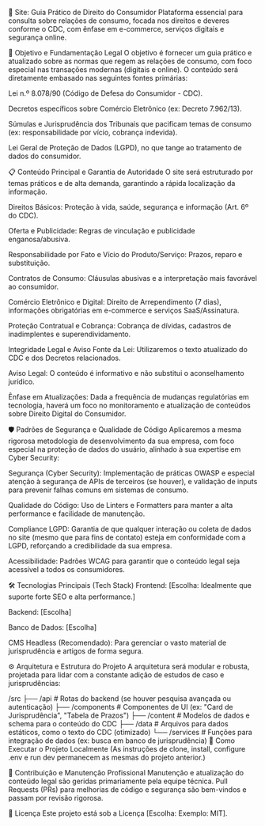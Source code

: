 🛒 Site: Guia Prático de Direito do Consumidor
Plataforma essencial para consulta sobre relações de consumo, focada nos direitos e deveres conforme o CDC, com ênfase em e-commerce, serviços digitais e segurança online.

🎯 Objetivo e Fundamentação Legal
O objetivo é fornecer um guia prático e atualizado sobre as normas que regem as relações de consumo, com foco especial nas transações modernas (digitais e online). O conteúdo será diretamente embasado nas seguintes fontes primárias:

Lei n.º 8.078/90 (Código de Defesa do Consumidor - CDC).

Decretos específicos sobre Comércio Eletrônico (ex: Decreto 7.962/13).

Súmulas e Jurisprudência dos Tribunais que pacificam temas de consumo (ex: responsabilidade por vício, cobrança indevida).

Lei Geral de Proteção de Dados (LGPD), no que tange ao tratamento de dados do consumidor.

📋 Conteúdo Principal e Garantia de Autoridade
O site será estruturado por temas práticos e de alta demanda, garantindo a rápida localização da informação.

Direitos Básicos: Proteção à vida, saúde, segurança e informação (Art. 6º do CDC).

Oferta e Publicidade: Regras de vinculação e publicidade enganosa/abusiva.

Responsabilidade por Fato e Vício do Produto/Serviço: Prazos, reparo e substituição.

Contratos de Consumo: Cláusulas abusivas e a interpretação mais favorável ao consumidor.

Comércio Eletrônico e Digital: Direito de Arrependimento (7 dias), informações obrigatórias em e-commerce e serviços SaaS/Assinatura.

Proteção Contratual e Cobrança: Cobrança de dívidas, cadastros de inadimplentes e superendividamento.

Integridade Legal e Aviso
Fonte da Lei: Utilizaremos o texto atualizado do CDC e dos Decretos relacionados.

Aviso Legal: O conteúdo é informativo e não substitui o aconselhamento jurídico.

Ênfase em Atualizações: Dada a frequência de mudanças regulatórias em tecnologia, haverá um foco no monitoramento e atualização de conteúdos sobre Direito Digital do Consumidor.

🛡️ Padrões de Segurança e Qualidade de Código
Aplicaremos a mesma rigorosa metodologia de desenvolvimento da sua empresa, com foco especial na proteção de dados do usuário, alinhado à sua expertise em Cyber Security:

Segurança (Cyber Security): Implementação de práticas OWASP e especial atenção à segurança de APIs de terceiros (se houver), e validação de inputs para prevenir falhas comuns em sistemas de consumo.

Qualidade do Código: Uso de Linters e Formatters para manter a alta performance e facilidade de manutenção.

Compliance LGPD: Garantia de que qualquer interação ou coleta de dados no site (mesmo que para fins de contato) esteja em conformidade com a LGPD, reforçando a credibilidade da sua empresa.

Acessibilidade: Padrões WCAG para garantir que o conteúdo legal seja acessível a todos os consumidores.

🛠️ Tecnologias Principais (Tech Stack)
Frontend: [Escolha: Idealmente que suporte forte SEO e alta performance.]

Backend: [Escolha]

Banco de Dados: [Escolha]

CMS Headless (Recomendado): Para gerenciar o vasto material de jurisprudência e artigos de forma segura.

⚙️ Arquitetura e Estrutura do Projeto
A arquitetura será modular e robusta, projetada para lidar com a constante adição de estudos de caso e jurisprudências:

/src
├── /api              # Rotas do backend (se houver pesquisa avançada ou autenticação)
├── /components       # Componentes de UI (ex: "Card de Jurisprudência", "Tabela de Prazos")
├── /content          # Modelos de dados e schema para o conteúdo do CDC
├── /data             # Arquivos para dados estáticos, como o texto do CDC (otimizado)
└── /services         # Funções para integração de dados (ex: busca em banco de jurisprudência)
🚀 Como Executar o Projeto Localmente
(As instruções de clone, install, configure .env e run dev permanecem as mesmas do projeto anterior.)

🤝 Contribuição e Manutenção Profissional
Manutenção e atualização do conteúdo legal são geridas primariamente pela equipe técnica. Pull Requests (PRs) para melhorias de código e segurança são bem-vindos e passam por revisão rigorosa.

📝 Licença
Este projeto está sob a Licença [Escolha: Exemplo: MIT].
